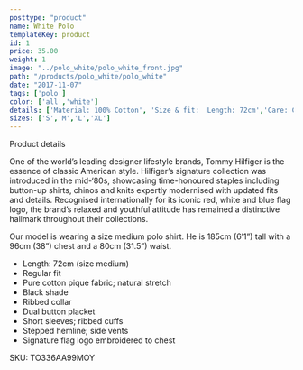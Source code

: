 ```yaml
---
posttype: "product"
name: White Polo
templateKey: product
id: 1
price: 35.00
weight: 1
image: "../polo_white/polo_white_front.jpg"
path: "/products/polo_white/polo_white"
date: "2017-11-07"
tags: ['polo']
color: ['all','white']
details: ['Material: 100% Cotton', 'Size & fit:  Length: 72cm','Care: Cold machine wash.']
sizes: ['S','M','L','XL']
---
```


<!-- ![alt text](/products/black_100_polo/black_100_polo.jpg) -->



Product details

One of the world’s leading designer lifestyle brands, Tommy Hilfiger is the essence of classic American style. Hilfiger’s signature collection was introduced in the mid-‘80s, showcasing time-honoured staples including button-up shirts, chinos and knits expertly modernised with updated fits and details. Recognised internationally for its iconic red, white and blue flag logo, the brand’s relaxed and youthful attitude has remained a distinctive hallmark throughout their collections.

Our model is wearing a size medium polo shirt. He is 185cm (6’1”) tall with a 96cm (38”) chest and a 80cm (31.5”) waist.

- Length: 72cm (size medium)
- Regular fit
- Pure cotton pique fabric; natural stretch
- Black shade
- Ribbed collar
- Dual button placket
- Short sleeves; ribbed cuffs
- Stepped hemline; side vents
- Signature flag logo embroidered to chest

SKU: TO336AA99MOY



